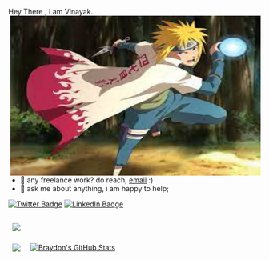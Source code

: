 Hey There , I am Vinayak.
  <img align="right" alt="GIF" src="https://github.com/vinayak500/vinayak500/blob/main/assests/minato2.jpg" width="500" height="320" />
  
- 💼 any freelance work? do reach, [email](vinayakshetty500@gmail.com) :)
- 💬 ask me about anything, i am happy to help;


[![Twitter Badge](https://img.shields.io/badge/Twitter-Profile-informational?style=flat&logo=twitter&logoColor=white&color=1CA2F1)](https://twitter.com/VinayakShetty_)
[![LinkedIn Badge](https://img.shields.io/badge/LinkedIn-Profile-informational?style=flat&logo=linkedin&logoColor=white&color=0D76A8)](https://www.linkedin.com/in/vinayak-shetty/)



<a href="https://github.com/vinayak500/booksSerachApp">
  <img align="center" style="margin:1rem 0.5rem" src="https://github-readme-stats.vercel.app/api/pin/?username=vinayak500&repo=booksSearchApp&title_color=ffffff&text_color=c9cacc&icon_color=4AB197&bg_color=1A2B34" />
</a>

<br>





<a href="https://github.com/vinayak500">
  <img align="center" style="margin:0.5rem" src="https://github-readme-stats.vercel.app/api/top-langs/?username=vinayak500&hide=html,css&title_color=ffffff&text_color=c9cacc&icon_color=4AB197&bg_color=1A2B34" />
</a>

<a href="https://github.com/vinayak500">
  <img align="center" style="margin:0.5rem" src="https://github-readme-stats.vercel.app/api?username=vinayak500&show_icons=true&line_height=27&count_private=true&title_color=ffffff&text_color=c9cacc&icon_color=4AB097&bg_color=1A2B34" alt="Braydon's GitHub Stats" />
</a>
